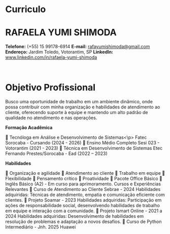 # Curriculo

# RAFAELA YUMI SHIMODA

**Telefone:** (+55) 15 99178-6914
**E-mail:** rafayumishimoda@gmail.com
**Endereço:** Jardim Toledo, Votorantim, SP
**LinkedIn:** www.linkedin.com/in/rafaela-yumi-shimoda

<br>

# Objetivo Profissional

Busco uma oportunidade de trabalho em um ambiente dinâmico, onde
possa contribuir com minha organização e habilidades de atendimento ao cliente,
oferecendo suporte à equipe e mantendo um alto padrão de qualidade no
atendimento e nas operações.

**Formação Acadêmica**

<p> Tecnóloga em Análise e Desenvolvimento de Sistemas<\p>
Fatec Sorocaba - Cursando (2024 - 2026)
 Ensino Médio Completo
Sesi 023 - Votorantim (2021 - 2023)
 Técnica em Desenvolvimento de Sistemas
Etec Fernando Prestes/Sorocaba - Ead (2022 – 2023)

**Habilidades**

 Organização e agilidade
 Atendimento ao cliente
 Trabalho em equipe
 Flexibilidade
 Pensamento crítico
 Proatividade
 Pacote Office Básico
 Inglês Básico (A2) - Em curso para aprimoramento.
Cursos e Experiências Relevantes
 Curso de Atendimento ao Cliente Sebrae - 2024
Habilidades adquiridas: Técnicas de atendimento, empatia e comunicação
eficiente com clientes.
 Projeto Soamar - 2023
Habilidades adquiridas: Participação em ações de responsabilidade social,
desenvolvendo habilidades de trabalho em equipe e interação com a
comunidade.
 Projeto Ismart Online - 2021 a 2024
Habilidades adquiridas: Desenvolvimento de habilidades em resolução de
problemas e adaptação a novos desafios.
 Curso de Python Intermediário - Jnh. 2025
Huawei 
